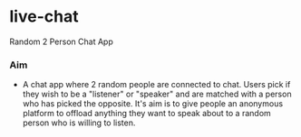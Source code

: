 # live-chat
Random 2 Person Chat App

### Aim
* A chat app where 2 random people are connected to chat. Users pick if they wish to be a "listener" or "speaker" and are matched with a person who has picked the opposite. It's aim is to give people an anonymous platform to offload anything they want to speak about to a random person who is willing to listen.
